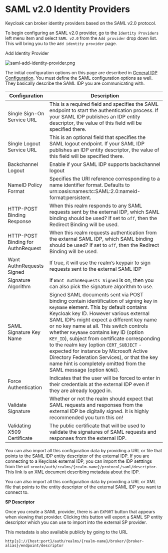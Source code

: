 # SAML v2.0 Identity Providers

Keycloak can broker identity providers based on the SAML v2.0 protocol.

To begin configuring an SAML v2.0 provider, go to the `Identity Providers` left menu item and select `SAML v2.0` from the `Add provider` drop down list. This will bring you to the `Add identity provider` page.

Add Identity Provider

![saml-add-identity-provider.png](https://wjw465150.gitbooks.io/keycloak-documentation/content/server\_admin/keycloak-images/saml-add-identity-provider.png)

The initial configuration options on this page are described in [General IDP Configuration](https://wjw465150.gitbooks.io/keycloak-documentation/content/server\_admin/topics/identity-broker/configuration.html#\_general-idp-config). You must define the SAML configuration options as well. They basically describe the SAML IDP you are communicating with.

| Configuration                      | Description                                                                                                                                                                                                                                                                                                                                                                                                                                                                                                                                                               |
| ---------------------------------- | ------------------------------------------------------------------------------------------------------------------------------------------------------------------------------------------------------------------------------------------------------------------------------------------------------------------------------------------------------------------------------------------------------------------------------------------------------------------------------------------------------------------------------------------------------------------------- |
| Single Sign-On Service URL         | This is a required field and specifies the SAML endpoint to start the authentication process. If your SAML IDP publishes an IDP entity descriptor, the value of this field will be specified there.                                                                                                                                                                                                                                                                                                                                                                       |
| Single Logout Service URL          | This is an optional field that specifies the SAML logout endpoint. If your SAML IDP publishes an IDP entity descriptor, the value of this field will be specified there.                                                                                                                                                                                                                                                                                                                                                                                                  |
| Backchannel Logout                 | Enable if your SAML IDP supports backchannel logout                                                                                                                                                                                                                                                                                                                                                                                                                                                                                                                       |
| NameID Policy Format               | Specifies the URI reference corresponding to a name identifier format. Defaults to urn:oasis:names:tc:SAML:2.0:nameid-format:persistent.                                                                                                                                                                                                                                                                                                                                                                                                                                  |
| HTTP-POST Binding Response         | When this realm responds to any SAML requests sent by the external IDP, which SAML binding should be used? If set to `off`, then the Redirect Binding will be used.                                                                                                                                                                                                                                                                                                                                                                                                       |
| HTTP-POST Binding for AuthnRequest | When this realm requests authentication from the external SAML IDP, which SAML binding should be used? If set to `off`, then the Redirect Binding will be used.                                                                                                                                                                                                                                                                                                                                                                                                           |
| Want AuthnRequests Signed          | If true, it will use the realm’s keypair to sign requests sent to the external SAML IDP                                                                                                                                                                                                                                                                                                                                                                                                                                                                                   |
| Signature Algorithm                | If `Want AuthnRequests Signed` is on, then you can also pick the signature algorithm to use.                                                                                                                                                                                                                                                                                                                                                                                                                                                                              |
| SAML Signature Key Name            | Signed SAML documents sent via POST binding contain identification of signing key in `KeyName` element. This by default contains Keycloak key ID. However various external SAML IDPs might expect a different key name or no key name at all. This switch controls whether `KeyName` contains key ID (option `KEY_ID`), subject from certificate corresponding to the realm key (option `CERT_SUBJECT` - expected for instance by Microsoft Active Directory Federation Services), or that the key name hint is completely omitted from the SAML message (option `NONE`). |
| Force Authentication               | Indicates that the user will be forced to enter in their credentials at the external IDP even if they are already logged in.                                                                                                                                                                                                                                                                                                                                                                                                                                              |
| Validate Signature                 | Whether or not the realm should expect that SAML requests and responses from the external IDP be digitally signed. It is highly recommended you turn this on!                                                                                                                                                                                                                                                                                                                                                                                                             |
| Validating X509 Certificate        | The public certificate that will be used to validate the signatures of SAML requests and responses from the external IDP.                                                                                                                                                                                                                                                                                                                                                                                                                                                 |

You can also import all this configuration data by providing a URL or file that points to the SAML IDP entity descriptor of the external IDP. If you are connecting to a Keycloak external IDP, you can import the IDP setttings from the url `<root>/auth/realms/{realm-name}/protocol/saml/descriptor`. This link is an XML document describing metadata about the IDP.

You can also import all this configuration data by providing a URL or XML file that points to the entity descriptor of the external SAML IDP you want to connect to.

**SP Descriptor**

Once you create a SAML provider, there is an `EXPORT` button that appears when viewing that provider. Clicking this button will export a SAML SP entity descriptor which you can use to import into the external SP provider.

This metadata is also available publicly by going to the URL

```
http[s]://{host:port}/auth/realms/{realm-name}/broker/{broker-alias}/endpoint/descriptor
```
